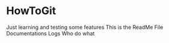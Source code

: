 # HowToGit
Just learning and testing some features
This is the ReadMe File
Documentations
Logs
Who do what
